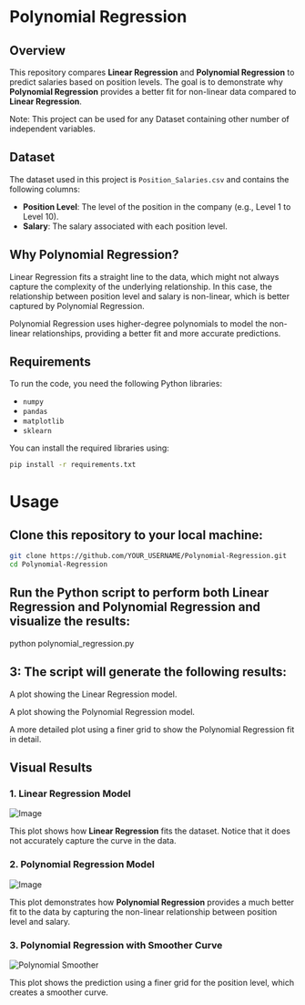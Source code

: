 # Polynomial Regression

## Overview
This repository compares **Linear Regression** and **Polynomial Regression** to predict salaries based on position levels. The goal is to demonstrate why **Polynomial Regression** provides a better fit for non-linear data compared to **Linear Regression**. 

Note: This project can be used for any Dataset containing other number of independent variables.

## Dataset
The dataset used in this project is `Position_Salaries.csv` and contains the following columns:
- **Position Level**: The level of the position in the company (e.g., Level 1 to Level 10).
- **Salary**: The salary associated with each position level.

## Why Polynomial Regression?
Linear Regression fits a straight line to the data, which might not always capture the complexity of the underlying relationship. In this case, the relationship between position level and salary is non-linear, which is better captured by Polynomial Regression.

Polynomial Regression uses higher-degree polynomials to model the non-linear relationships, providing a better fit and more accurate predictions.

## Requirements
To run the code, you need the following Python libraries:
- `numpy`
- `pandas`
- `matplotlib`
- `sklearn`

You can install the required libraries using:

```bash
pip install -r requirements.txt
```

# Usage

## Clone this repository to your local machine:

```bash
git clone https://github.com/YOUR_USERNAME/Polynomial-Regression.git
cd Polynomial-Regression
```
## Run the Python script to perform both Linear Regression and Polynomial Regression and visualize the results:

python polynomial_regression.py

## 3: The script will generate the following results:

A plot showing the Linear Regression model.

A plot showing the Polynomial Regression model.

A more detailed plot using a finer grid to show the Polynomial Regression fit in detail.

## Visual Results

### 1. Linear Regression Model
![Image](https://github.com/user-attachments/assets/dc801c3e-2fb7-4b56-93f4-180643ea5540)

This plot shows how **Linear Regression** fits the dataset. Notice that it does not accurately capture the curve in the data.

### 2. Polynomial Regression Model
![Image](https://github.com/user-attachments/assets/979d6bd2-6fe0-4949-88b1-48cb4ceb2432)

This plot demonstrates how **Polynomial Regression** provides a much better fit to the data by capturing the non-linear relationship between position level and salary.

### 3. Polynomial Regression with Smoother Curve
![Polynomial Smoother](https://github.com/user-attachments/assets/ae9a1f0b-fd68-4bc1-9b49-895ebe1eee6d)


This plot shows the prediction using a finer grid for the position level, which creates a smoother curve.


